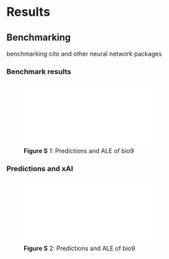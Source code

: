 Results
================

## Benchmarking

benchmarking cito and other neural network packages

### Benchmark results

<figure>
<embed src="figures/fig-Fig_1-1.pdf" id="fig-Fig_1" />
<figcaption aria-hidden="true"><strong>Figure S</strong> 1: Predictions
and ALE of bio9</figcaption>
</figure>

### Predictions and xAI

<figure>
<embed src="figures/fig-Fig_3-1.pdf" id="fig-Fig_3" />
<figcaption aria-hidden="true"><strong>Figure S</strong> 2: Predictions
and ALE of bio9</figcaption>
</figure>
